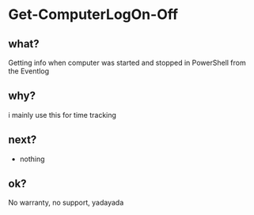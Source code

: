 # Get-ComputerLogOn-Off

## what?
Getting info when computer was started and stopped in PowerShell from the Eventlog

## why?
i mainly use this for time tracking 

## next?
- nothing

## ok?
No warranty, no support, yadayada
